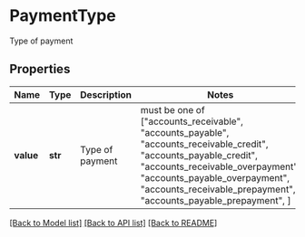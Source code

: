 # PaymentType

Type of payment

## Properties
Name | Type | Description | Notes
------------ | ------------- | ------------- | -------------
**value** | **str** | Type of payment |  must be one of ["accounts_receivable", "accounts_payable", "accounts_receivable_credit", "accounts_payable_credit", "accounts_receivable_overpayment", "accounts_payable_overpayment", "accounts_receivable_prepayment", "accounts_payable_prepayment", ]

[[Back to Model list]](../../README.md#documentation-for-models) [[Back to API list]](../../README.md#documentation-for-api-endpoints) [[Back to README]](../../README.md)


